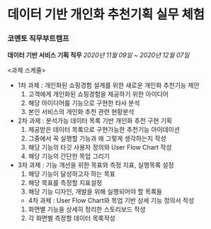 # 데이터 기반 개인화 추천기획 실무 체험
### 코멘토 직무부트캠프

**데이터 기반 서비스 기획 직무**
*2020년 11월 09일 ~ 2020년 12월 07일*

<과제 스케줄>
* 1차 과제 : 개인화된 쇼핑경험 설계를 위한 새로운 개인화 추천기능 제안
  1) 고객에게 개인화된 쇼핑경험을 제공하기 위한 아이디어
  2) 해당 아이디어를 기능으로 구현한 타사 분석
  3) 본인 서비스의 개인화 추천 관련 현황분석
* 2차 과제 : 분석가능 데이터 목록 기반 개인화 추천 구현 기획
  1) 제공받은 데이터 목록으로 구현가능한 추천기능 아이데이션
  2) 그중에서 꼭 실행할 기능과 왜 그렇게 생각하는지 작성
  3) 해당 기능의 타깃 사용자 정의와 User Flow Chart 작성
  4) 해당 기능의 간단한 목업 그리기
* 3차 과제 : 기능 개선을 위한 목표와 측정 지표, 실행목록 설정
  1) 해당 기능이 달성하고자 하는 목표
  2) 해당 목표를 측정할 지표설정
  3) 해당 기능 디자인, 개발을 위해 실행되어야 할 목록들
  * 4차 과제 : User Flow Chart와 목업 기반 상세 기능 정의서 작성
  1) 화면별 기능을 상세히 정리한 스토리보드 작성
  2) 각 화면별 측정할 데이터 목록작성

